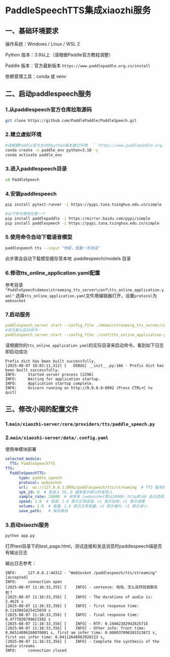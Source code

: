 # PaddleSpeechTTS集成xiaozhi服务

## 一、基础环境要求
操作系统：Windows / Linux / WSL 2

Python 版本：3.9以上（请根据Paddle官方教程调整）

Paddle 版本：官方最新版本   ```https://www.paddlepaddle.org.cn/install```

依赖管理工具：conda 或 venv

## 二、启动paddlespeech服务
### 1.从paddlespeech官方仓库拉取源码
```bash 
git clone https://github.com/PaddlePaddle/PaddleSpeech.git
```
### 2.建立虚拟环境
```bash
#请根据Paddle官方支持的python版本建立环境  ```https://www.paddlepaddle.org.cn/install```
conda create -n paddle_env python=3.10 -y
conda activate paddle_env
```
### 3.进入paddlespeech目录
```bash
cd PaddleSpeech
```
### 4.安装paddlespeech
```bash
pip install pytest-runner -i https://pypi.tuna.tsinghua.edu.cn/simple

#以下命令使用任意一个
pip install paddlepaddle -i https://mirror.baidu.com/pypi/simple
pip install paddlespeech -i https://pypi.tuna.tsinghua.edu.cn/simple
```
### 5.使用命令自动下载语音模型
```bash
paddlespeech tts --input "你好，这是一次测试"
```
此步骤会自动下载模型缓存至本地 .paddlespeech/models 目录

### 6.修改tts_online_application.yaml配置
参考目录 ```"PaddleSpeech\demos\streaming_tts_server\conf\tts_online_application.yaml"```
选择```tts_online_application.yaml```文件用编辑器打开，设置```protocol```为```websocket```

### 7.启动服务
```yaml
paddlespeech_server start --config_file ./demos/streaming_tts_server/conf/tts_online_application.yaml
#官方默认启动命令：
paddlespeech_server start --config_file ./conf/tts_online_application.yaml
```
请根据你的```tts_online_application.yaml```的实际目录来启动命令，看到如下日志即启动成功
```
Prefix dict has been built successfully.
[2025-08-07 10:03:11,312] [   DEBUG] __init__.py:166 - Prefix dict has been built successfully.
INFO:     Started server process [2298]
INFO:     Waiting for application startup.
INFO:     Application startup complete.
INFO:     Uvicorn running on http://0.0.0.0:8092 (Press CTRL+C to quit)
```

## 三、修改小阅的配置文件
### 1.```main/xiaozhi-server/core/providers/tts/paddle_speech.py```

### 2.```main/xiaozhi-server/data/.config.yaml```
使用单模块部署
```yaml
selected_module:
  TTS: PaddleSpeechTTS
TTS:
  PaddleSpeechTTS:
      type: paddle_speech
      protocol: websocket 
      url:  ws://127.0.0.1:8092/paddlespeech/tts/streaming  # TTS 服务的 URL 地址，指向本地服务器 [websocket默认ws://127.0.0.1:8092/paddlespeech/tts/streaming]
      spk_id: 0  # 发音人 ID，0 通常表示默认的发音人
      sample_rate: 24000  # 采样率 [websocket默认24000，http默认0 自动选择]
      speed: 1.0  # 语速，1.0 表示正常语速，>1 表示加快，<1 表示减慢
      volume: 1.0  # 音量，1.0 表示正常音量，>1 表示增大，<1 表示减小
      save_path:   # 保存路径
```
### 3.启动xiaozhi服务
```py
python app.py
```
打开test目录下的test_page.html，测试连接和发送消息时paddlespeech端是否有输出日志

输出日志参考：
```
INFO:     127.0.0.1:44312 - "WebSocket /paddlespeech/tts/streaming" [accepted]
INFO:     connection open
[2025-08-07 11:16:33,355] [    INFO] - sentence: 哈哈，怎么突然找我聊天啦？
[2025-08-07 11:16:33,356] [    INFO] - The durations of audio is: 2.4625 s
[2025-08-07 11:16:33,356] [    INFO] - first response time: 0.1143045425415039 s
[2025-08-07 11:16:33,356] [    INFO] - final response time: 0.4777836799621582 s
[2025-08-07 11:16:33,356] [    INFO] - RTF: 0.19402382942625715
[2025-08-07 11:16:33,356] [    INFO] - Other info: front time: 0.06514096260070801 s, first am infer time: 0.008037090301513672 s, first voc infer time: 0.04112648963928223 s,
[2025-08-07 11:16:33,356] [    INFO] - Complete the synthesis of the audio streams
INFO:     connection closed

```
